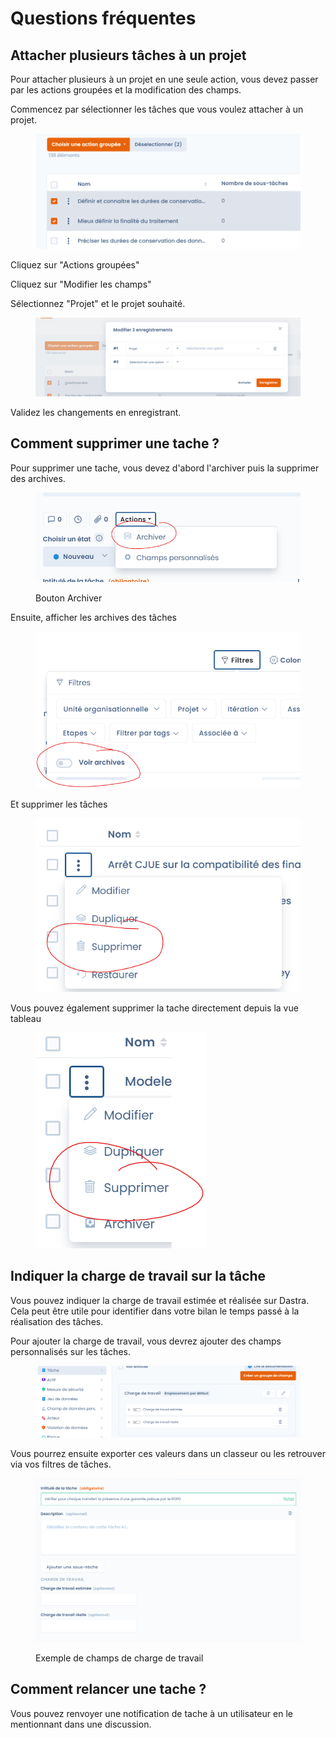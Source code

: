 # Questions fréquentes

## Attacher plusieurs tâches à un projet

Pour attacher plusieurs à un projet en une seule action, vous devez passer par les actions groupées et la modification des champs.

Commencez par sélectionner les tâches que vous voulez attacher à un projet.

<figure><img src="../../.gitbook/assets/image (3) (1) (1) (1) (1).png" alt=""><figcaption></figcaption></figure>

Cliquez sur "Actions groupées"

Cliquez sur "Modifier les champs"

Sélectionnez "Projet" et le projet souhaité.&#x20;

<figure><img src="../../.gitbook/assets/image (1) (1) (1) (1) (1) (1) (1) (1) (1) (1).png" alt=""><figcaption></figcaption></figure>

Validez les changements en enregistrant.

## Comment supprimer une tache ?&#x20;

Pour supprimer une tache, vous devez d'abord l'archiver puis la supprimer des archives.&#x20;

<figure><img src="../../.gitbook/assets/image (4) (2).png" alt=""><figcaption><p>Bouton Archiver</p></figcaption></figure>

Ensuite, afficher les archives des tâches

<figure><img src="../../.gitbook/assets/image (1) (4) (1).png" alt=""><figcaption></figcaption></figure>

Et supprimer les tâches

<figure><img src="../../.gitbook/assets/image (5) (1) (2) (1).png" alt=""><figcaption></figcaption></figure>

Vous pouvez également supprimer la tache directement depuis la vue tableau

<figure><img src="../../.gitbook/assets/image (3) (2).png" alt=""><figcaption></figcaption></figure>

## Indiquer la charge de travail sur la tâche

Vous pouvez indiquer la charge de travail estimée et réalisée sur Dastra. Cela peut être utile pour identifier dans votre bilan le temps passé à la réalisation des tâches.&#x20;

Pour ajouter la charge de travail, vous devrez ajouter des champs personnalisés sur les tâches.&#x20;

&#x20;

<figure><img src="../../.gitbook/assets/image (4) (4).png" alt=""><figcaption></figcaption></figure>

Vous pourrez ensuite exporter ces valeurs dans un classeur ou les retrouver via vos filtres de tâches.

<figure><img src="../../.gitbook/assets/image (1) (1) (6).png" alt=""><figcaption><p>Exemple de champs de charge de travail</p></figcaption></figure>



## Comment relancer une tache ?

Vous pouvez renvoyer une notification de tache à un utilisateur en le mentionnant dans une discussion.&#x20;

